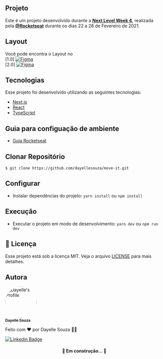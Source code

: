 ## Projeto

Este é um projeto desenvolvido durante a **[Next Level Week 4](https://nextlevelweek.com/)**, realizada pela **[@Rocketseat](https://github.com/Rocketseat)** durante os dias 22 a 28 de Fevereiro de 2021.

## Layout

Você pode encontra o Layout no 
</br>
[1.0] <a href="https://www.figma.com/file/UnPgRXKJulEvLAq3qkfRQX/Move.it-1.0" target="_blank"><img alt="Figma" 
src="https://img.shields.io/badge/figma%20-%23F24E1E.svg?&style=for-the-badge&logo=figma&logoColor=white"/></a>
</br>
[2.0] <a href="https://www.figma.com/file/vRbW1u0CEZuG2zE6bU5qLg/Move.it-2.0" target="_blank"><img alt="Figma" 
src="https://img.shields.io/badge/figma%20-%23F24E1E.svg?&style=for-the-badge&logo=figma&logoColor=white"/></a>


## Tecnologias

Esse projeto foi desenvolvido utilizando as seguintes tecnologias:

- [Next.js](https://nextjs.org/)
- [React](https://reactjs.org)
- [TypeScript](https://www.typescriptlang.org/)

## Guia para configuação de ambiente

- [Guia Rocketseat](https://www.notion.so/Configura-es-do-ambiente-React-76f2963a042f45b9b9b567a2795945b8)

## Clonar Repositório

`$ git clone https://github.com/dayellesouza/move-it.git`

## Configurar

- Instalar dependências do projeto:
`yarn install` ou `npm install`

## Execução

- Executar o projeto em modo de desenvolvimento:
`yarn dev` ou `npm run dev`

## 📝 Licença

Esse projeto está sob a licença MIT. Veja o arquivo [LICENSE](LICENSE.md) para mais detalhes.

## Autora

<a href="https://github.com/dayellesouza">
 <img style="border-radius: 50%;" src="https://github.com/dayellesouza.png" width="100px;" alt="Dayelle's Profile"/>
 <br />
 <sub><b>Dayelle Souza</b></sub></a> 


Feito com ❤️ por Dayelle Souza 👋🏽 

[![Linkedin Badge](https://img.shields.io/badge/-Dayelle-blue?style=flat-square&logo=Linkedin&logoColor=white&link=https://www.linkedin.com/in/dayellesouza/)](https://www.linkedin.com/in/dayellesouza/) 


<h4 align="center"> 
	🚧  Em construção...  🚧
</h4>
